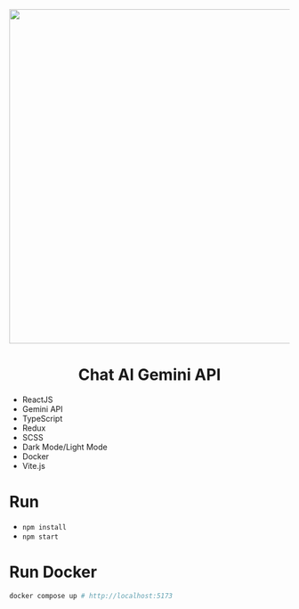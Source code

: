 <div align="center">
    <img src="https://storage.googleapis.com/gweb-uniblog-publish-prod/images/final_keyword_header.width-1200.format-webp.webp" width="600"/>
</div>
<div align="center">
    <h1>Chat AI Gemini API</h1>
</div>

- ReactJS
- Gemini API
- TypeScript
- Redux
- SCSS
- Dark Mode/Light Mode
- Docker
- Vite.js

# Run
- `npm install`
- `npm start`

# Run Docker

```sh
docker compose up # http://localhost:5173
```
